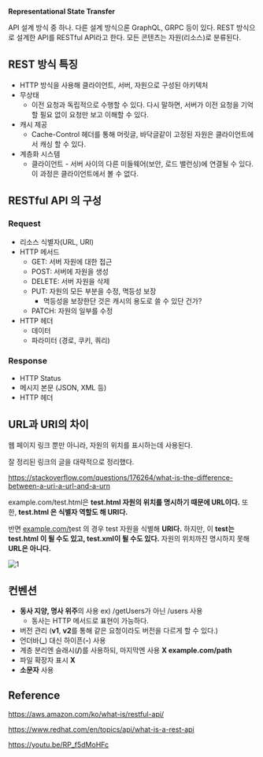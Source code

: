 **Representational State Transfer**

API 설계 방식 중 하나. 다른 설계 방식으론 GraphQL, GRPC 등이 있다.
REST 방식으로 설계한 API를 RESTful API라고 한다.
모든 콘텐츠는 자원(리소스)로 분류된다.

## REST 방식 특징

- HTTP 방식을 사용해 클라이언트, 서버, 자원으로 구성된 아키텍처
- 무상태
    - 이전 요청과 독립적으로 수행할 수 있다.
    다시 말하면, 서버가 이전 요청을 기억할 필요 없이 요청만 보고 이해할 수 있다.
- 캐시 제공
    - Cache-Control 헤더를 통해 머릿글, 바닥글같이 고정된 자원은 클라이언트에서 캐싱 할 수 있다.
- 계층화 시스템
    - 클라이언트 - 서버 사이의 다른 미들웨어(보안, 로드 밸런싱)에 연결될 수 있다.
    이 과정은 클라이언트에서 볼 수 없다.

## RESTful API 의 구성

### Request

- 리소스 식별자(URL, URI)
- HTTP 메서드
    - GET: 서버 자원에 대한 접근
    - POST: 서버에 자원을 생성
    - DELETE: 서버 자원을 삭제
    - PUT: 자원의 모든 부분을 수정, 멱등성 보장
        - 멱등성을 보장한단 것은 캐시의 용도로 쓸 수 있단 건가?
    - PATCH: 자원의 일부를 수정
- HTTP 헤더
    - 데이터
    - 파라미터 (경로, 쿠키, 쿼리)

### Response

- HTTP Status
- 메시지 본문 (JSON, XML 등)
- HTTP 헤더

## URL과 URI의 차이

웹 페이지 링크 뿐만 아니라, 자원의 위치를 표시하는데 사용된다.

잘 정리된 링크의 글을 대략적으로 정리했다.

https://stackoverflow.com/questions/176264/what-is-the-difference-between-a-uri-a-url-and-a-urn

example.com/test.html은 **test.html 자원의 위치를 명시하기 때문에 URL이다.**
또한, **test.html 은 식별자 역할도 해 URI다.**

반면 [example.com/t](http://example.com/RogerPate)est 의 경우 test 자원을 식별해 **URI다.**
하지만, 이 **test는 test.html 이 될 수도 있고, test.xml이 될 수도 있다.**
자원의 위치까진 명시하지 못해 **URL은 아니다.**

![1](https://github.com/kauKoala/Backend-Study/assets/7845568/6f6469a3-69eb-4fd5-a65d-95c1ef8489f8)



## 컨벤션

- **동사 지양, 명사 위주**의 사용 ex) /getUsers가 아닌 /users 사용
    - 동사는 HTTP 메서드로 표현이 가능하다.
- 버전 관리 (**v1**, **v2**를 통해 같은 요청이라도 버전을 다르게 할 수 있다.)
- 언더바(**_**) 대신 하이픈(**-**) 사용
- 계층 분리엔 슬래시(**/**)를 사용하되, 마지막엔 사용 ******X
example.com/path******
- 파일 확장자 표시 **X**
- **소문자** 사용

## Reference

https://aws.amazon.com/ko/what-is/restful-api/

https://www.redhat.com/en/topics/api/what-is-a-rest-api

https://youtu.be/RP_f5dMoHFc